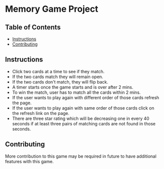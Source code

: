 # Memory Game Project

## Table of Contents

* [Instructions](#instructions)
* [Contributing](#contributing)

## Instructions

- Click two cards at a time to see if they match.
- If the two cards match they will remain open.
- If the two cards don't match, they will flip back.
- A timer starts once the game starts and is over after 2 mins.
- To win the match, user has to match all the cards within 2 mins.
- If the user wants to play again with different order of those cards refresh the page.
- If the user wants to play again with same order of those cards click on the refresh link on the page.
- There are three star rating which will be decreasing one in every 40 seconds if at least three pairs of matching cards are not found in those seconds.

## Contributing

More contribution to this game may be required in future to have additional features with this game.
